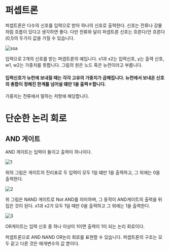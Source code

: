 # 퍼셉트론
퍼셉트론은 다수의 신호를 입력으로 받아 하나의 신호로 출력한다.
신호는 전류나 강물처럼 흐름이 있다고 생각하면 좋다.
다만 전류와 달리 퍼셉트론 신호는 흐른다/안 흐른다(0,1)의 두가지 값을 가질 수 있습니다.

![ssa](https://github.com/user-attachments/assets/34fd5a9c-f70b-4737-9851-076340a41ee7)

입력으로 2개의 신호를 받는 퍼셉트론의 예입니다. x1과 x2는 입력신호, y는 출력 신호, w1, w2는 가중치를 뜻합니다. 그림의 원은 노드 혹은 뉴런이라고 부릅니다.
#### 입력신호가 뉴런에 보내질 때는 각각 고유의 가중치가 곱해집니다. 뉴런에서 보내온 신호의 총합이 정해진 한계를 넘어설 떄만 1을 출력ㅎ합니다.
가중치는 전류에서 말하는 저항에 해당합니다.

# 단순한 논리 회로
## AND 게이트
AND 게이트는 입력이 둘이고 출력이 하나이다.

![1](https://github.com/user-attachments/assets/d6c74574-ab65-48f0-8ba4-d9eeb77abc5b)


위의 그림은 게이트의 진리표로 두 입력이 모두 1일 떄만 1을 출력하고, 그 외에는 0을 출력한다. 

![2](https://github.com/user-attachments/assets/849fd16e-7299-4062-b255-b459578fd4ca)


위 그림은 NAND 게이트로 Not AND를 의미하며, 그 동작이 
AND게이트의 출력을 뒤집은 것이 된다. x1과 x2가 모두 1일 때만 0을 출력하고 그 외에는 1을 출력한다.

![3](https://github.com/user-attachments/assets/f72085bd-b810-4d41-b0d6-1e1cf31be778)


OR게이트는 입력 신호 중 하나 이상이 1이면 출력이 1이 되는 논리 회로이다.

퍼셉트론으로 AND NAND OR논리 회로를 표현할 수 있습니다. 퍼셉트론의 구조는 모두 같고 다른 것은 매개변수의 값 뿐이다.
